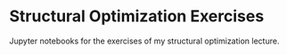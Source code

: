 # Structural Optimization Exercises
Jupyter notebooks for the exercises of my structural optimization lecture.
